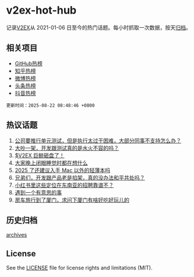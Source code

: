 # v2ex-hot-hub

 记录[V2EX](https://www.v2ex.com/)从 2021-01-06 日至今的热门话题。每小时抓取一次数据，按天[归档](archives)。
 
 ## 相关项目

- [GitHub热榜](https://github.com/snaildev/github-hot-hub)
- [知乎热榜](https://github.com/snaildev/zhihu-hot-hub)
- [微博热榜](https://github.com/snaildev/weibo-hot-hub)
- [头条热榜](https://github.com/snaildev/toutiao-hot-hub)
- [抖音热榜](https://github.com/snaildev/douyin-hot-hub)


 `更新时间：2025-08-22 08:48:46 +0800`

## 热议话题

1. [公司要推行单元测试，但是执行太过于困难，大部分同事不支持怎么办？](https://www.v2ex.com/t/1153924)
1. [大吵一架，开发跟测试真的是水火不容的吗？](https://www.v2ex.com/t/1153954)
1. [$V2EX 巨鲸砸盘了！](https://www.v2ex.com/t/1153865)
1. [大家晚上闭眼睡觉时都在想什么](https://www.v2ex.com/t/1153894)
1. [2025 了还建议入手 Mac 以外的轻薄本吗](https://www.v2ex.com/t/1153858)
1. [兄弟们，开发跟产品老是掐架，真的没办法和平共处吗？](https://www.v2ex.com/t/1153969)
1. [小红书里这些定位在东南亚的招聘靠谱不？](https://www.v2ex.com/t/1153934)
1. [遇到一个有意思的事](https://www.v2ex.com/t/1153844)
1. [房车旅行到了厦门，求问下厦门有啥好吃好玩儿的](https://www.v2ex.com/t/1153936)

## 历史归档

[archives](archives)

## License

See the [LICENSE](LICENSE) file for license rights and limitations (MIT).
